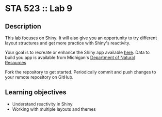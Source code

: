 # STA 523 :: Lab 9

## Description

This lab focuses on Shiny. It will also give you
an opportunity to try different layout structures and get more practice
with Shiny's reactivity.

Your goal is to recreate or enhance the Shiny app available [here](https://saxon.stat.duke.edu:3838/sms185/mi_campgrounds/). Data to build
you app is available from Michigan's [Department of Natural Resources](http://gis-midnr.opendata.arcgis.com/datasets/michigan-state-park-campgrounds).

Fork the repository to get started. Periodically commit and push changes to 
your remote repository on GitHub.

## Learning objectives

- Understand reactivity in Shiny
- Working with multiple layouts and themes

